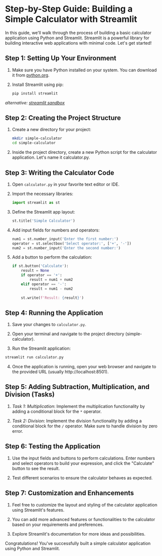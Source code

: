 # Step-by-Step Guide: Building a Simple Calculator with Streamlit

In this guide, we'll walk through the process of building a basic calculator application using Python and Streamlit. Streamlit is a powerful library for building interactive web applications with minimal code. Let's get started!

## Step 1: Setting Up Your Environment

1. Make sure you have Python installed on your system. You can download it from [python.org](https://www.python.org/downloads/).

2. Install Streamlit using pip:

   ```bash
   pip install streamlit
   ```

*alternative: [streamlit sandbox](https://samdobson-streamlit-sandbox-app-za85j0.streamlit.app/)*
   

## Step 2: Creating the Project Structure

1. Create a new directory for your project:

   ```bash
   mkdir simple-calculator
   cd simple-calculator
   ```
   

2. Inside the project directory, create a new Python script for the calculator application. Let's name it calculator.py.

## Step 3: Writing the Calculator Code

1. Open `calculator.py` in your favorite text editor or IDE.

2. Import the necessary libraries:

   ```python
   import streamlit as st
   ```
   

3. Define the Streamlit app layout:

   ```python
   st.title('Simple Calculator')
   ```
   

4. Add input fields for numbers and operators:
   ```python
   num1 = st.number_input('Enter the first number:')
   operator = st.selectbox('Select operator:', ['+', '-'])
   num2 = st.number_input('Enter the second number:')
   ```
   

5. Add a button to perform the calculation:
    ```python
    if st.button('Calculate'):
        result = None
        if operator == '+':
            result = num1 + num2
        elif operator == '-':
            result = num1 - num2
        
        st.write(f'Result: {result}')
    ```
   
## Step 4: Running the Application

1. Save your changes to `calculator.py`.

2. Open your terminal and navigate to the project directory (simple-calculator).

3. Run the Streamlit application:

```python
streamlit run calculator.py
```
   
4. Once the application is running, open your web browser and navigate to the provided URL (usually http://localhost:8501).

## Step 5: Adding Subtraction, Multiplication, and Division (Tasks)

1. *Task 1: Multiplication*: Implement the multiplication functionality by adding a conditional block for the `*` operator.

2. *Task 2: Division*: Implement the division functionality by adding a conditional block for the `/` operator. Make sure to handle division by zero error.


## Step 6: Testing the Application

1. Use the input fields and buttons to perform calculations. Enter numbers and select operators to build your expression, and click the "Calculate" button to see the result.

2. Test different scenarios to ensure the calculator behaves as expected.

## Step 7: Customization and Enhancements

1. Feel free to customize the layout and styling of the calculator application using Streamlit's features.

2. You can add more advanced features or functionalities to the calculator based on your requirements and preferences.

3. Explore Streamlit's documentation for more ideas and possibilities.

Congratulations! You've successfully built a simple calculator application using Python and Streamlit.
